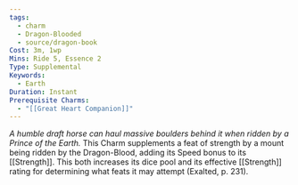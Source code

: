 ```yaml
---
tags:
  - charm
  - Dragon-Blooded
  - source/dragon-book
Cost: 3m, 1wp
Mins: Ride 5, Essence 2
Type: Supplemental
Keywords:
  - Earth
Duration: Instant
Prerequisite Charms:
  - "[[Great Heart Companion]]"
---
```

*A humble draft horse can haul massive boulders behind it when ridden by a Prince of the Earth.*
This Charm supplements a feat of strength by a mount being ridden by the Dragon-Blood, adding its Speed bonus to its [[Strength]]. This both increases its dice pool and its effective [[Strength]] rating for determining what feats it may attempt (Exalted, p. 231).